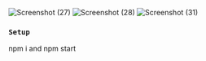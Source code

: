 ![Screenshot (27)](https://github.com/MOHAMMADSHEHBAZ/weather-app/assets/121683891/c64ec76f-20f3-41c6-8e0b-a63932849133)
![Screenshot (28)](https://github.com/MOHAMMADSHEHBAZ/weather-app/assets/121683891/267c0f4f-6d38-4078-9ef3-086c71965067)
![Screenshot (31)](https://github.com/MOHAMMADSHEHBAZ/weather-app/assets/121683891/6782c856-9d74-44f0-9435-2a46a56c7bdb)

### `Setup`
npm i and npm start
